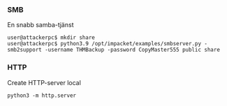 
### SMB
En snabb samba-tjänst
```
user@attackerpc$ mkdir share
user@attackerpc$ python3.9 /opt/impacket/examples/smbserver.py -smb2support -username THMBackup -password CopyMaster555 public share
```     


### HTTP
Create HTTP-server local
```
python3 -m http.server
```